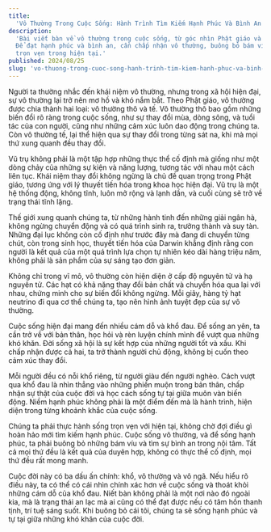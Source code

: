 ```yaml
---
title:
  'Vô Thường Trong Cuộc Sống: Hành Trình Tìm Kiếm Hạnh Phúc Và Bình An Nội Tâm'
description:
  'Bài viết bàn về vô thường trong cuộc sống, từ góc nhìn Phật giáo và khoa học.
  Để đạt hạnh phúc và bình an, cần chấp nhận vô thường, buông bỏ bám víu và sống
  trọn vẹn trong hiện tại.'
published: 2024/08/25
slug: 'vo-thuong-trong-cuoc-song-hanh-trinh-tim-kiem-hanh-phuc-va-binh-an-noi-tam'
---
```


Người ta thường nhắc đến khái niệm vô thường, nhưng trong xã hội hiện đại, sự vô
thường lại trở nên mơ hồ và khó nắm bắt. Theo Phật giáo, vô thường được chia
thành hai loại: vô thường thô và tế. Vô thường thô bao gồm những biến đổi rõ
ràng trong cuộc sống, như sự thay đổi mùa, dòng sông, và tuổi tác của con người,
cũng như những cảm xúc luôn dao động trong chúng ta. Còn vô thường tế, lại thể
hiện qua sự thay đổi trong từng sát na, khi mà mọi thứ xung quanh đều thay đổi.

Vũ trụ không phải là một tập hợp những thực thể cố định mà giống như một dòng
chảy của những sự kiện và năng lượng, tương tác với nhau một cách liên tục. Khái
niệm thay đổi không ngừng là chủ đề quan trọng trong Phật giáo, tương ứng với lý
thuyết tiến hóa trong khoa học hiện đại. Vũ trụ là một hệ thống động, không
tĩnh, luôn mở rộng và lạnh dần, và cuối cùng sẽ trở về trạng thái tĩnh lặng.

Thế giới xung quanh chúng ta, từ những hành tinh đến những giải ngân hà, không
ngừng chuyển động và có quá trình sinh ra, trưởng thành và suy tàn. Những đại
lục không còn cố định như trước đây mà đang di chuyển từng chút, còn trong sinh
học, thuyết tiến hóa của Darwin khẳng định rằng con người là kết quả của một quá
trình lựa chọn tự nhiên kéo dài hàng triệu năm, không phải là sản phẩm của sự
sáng tạo đơn giản.

Không chỉ trong vĩ mô, vô thường còn hiện diện ở cấp độ nguyên tử và hạ nguyên
tử. Các hạt có khả năng thay đổi bản chất và chuyển hóa qua lại với nhau, chứng
minh cho sự biến đổi không ngừng. Mỗi giây, hàng tỷ hạt neutrino đi qua cơ thể
chúng ta, tạo nên hình ảnh tuyệt đẹp của sự vô thường.

Cuộc sống hiện đại mang đến nhiều cám dỗ và khổ đau. Để sống an yên, ta cần trở
về với bản thân, học hỏi và rèn luyện chính mình để vượt qua những khó khăn. Đời
sống xã hội là sự kết hợp của những người tốt và xấu. Khi chấp nhận được cả hai,
ta trở thành người chủ động, không bị cuốn theo cảm xúc thay đổi.

Mỗi người đều có nỗi khổ riêng, từ người giàu đến người nghèo. Cách vượt qua khổ
đau là nhìn thẳng vào những phiền muộn trong bản thân, chấp nhận sự thật của
cuộc đời và học cách sống tự tại giữa muôn vàn biến động. Niềm hạnh phúc không
phải là một điểm đến mà là hành trình, hiện diện trong từng khoảnh khắc của cuộc
sống.

Chúng ta phải thực hành sống trọn vẹn với hiện tại, không chờ đợi điều gì hoàn
hảo mới tìm kiếm hạnh phúc. Cuộc sống vô thường, và để sống hạnh phúc, ta phải
buông bỏ những bám víu và tìm sự bình an trong nội tâm. Tất cả mọi thứ đều là
kết quả của duyên hợp, không có thực thể cố định, mọi thứ đều rất mong manh.

Cuộc đời này có ba dấu ấn chính: khổ, vô thường và vô ngã. Nếu hiểu rõ điều này,
ta có thể có cái nhìn chính xác hơn về cuộc sống và thoát khỏi những cám dỗ của
khổ đau. Niết bàn không phải là một nơi nào đó ngoài kia, mà là trạng thái an
lạc mà ai cũng có thể đạt được nếu có tâm hồn thanh tịnh, trí tuệ sáng suốt. Khi
buông bỏ cái tôi, chúng ta sẽ sống hạnh phúc và tự tại giữa những khó khăn của
cuộc đời.
